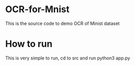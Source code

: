 # OCR-for-Mnist
This is the source code to demo OCR of Minist dataset 
# How to run
This is very simple to run, cd to src and run python3 app.py
